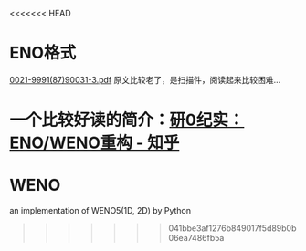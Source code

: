 <<<<<<< HEAD
# ENO格式

 [0021-9991(87)90031-3.pdf](0021-9991%2887%2990031-3.pdf) 原文比较老了，是扫描件，阅读起来比较困难...

一个比较好读的简介：[研0纪实：ENO/WENO重构 - 知乎](https://zhuanlan.zhihu.com/p/508154960)
=======
# WENO
an implementation of WENO5(1D, 2D) by Python
>>>>>>> 041bbe3af1276b849017f5d89b0b06ea7486fb5a
